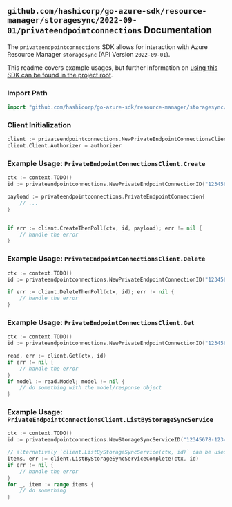 
## `github.com/hashicorp/go-azure-sdk/resource-manager/storagesync/2022-09-01/privateendpointconnections` Documentation

The `privateendpointconnections` SDK allows for interaction with Azure Resource Manager `storagesync` (API Version `2022-09-01`).

This readme covers example usages, but further information on [using this SDK can be found in the project root](https://github.com/hashicorp/go-azure-sdk/tree/main/docs).

### Import Path

```go
import "github.com/hashicorp/go-azure-sdk/resource-manager/storagesync/2022-09-01/privateendpointconnections"
```


### Client Initialization

```go
client := privateendpointconnections.NewPrivateEndpointConnectionsClientWithBaseURI("https://management.azure.com")
client.Client.Authorizer = authorizer
```


### Example Usage: `PrivateEndpointConnectionsClient.Create`

```go
ctx := context.TODO()
id := privateendpointconnections.NewPrivateEndpointConnectionID("12345678-1234-9876-4563-123456789012", "example-resource-group", "storageSyncServiceName", "privateEndpointConnectionName")

payload := privateendpointconnections.PrivateEndpointConnection{
	// ...
}


if err := client.CreateThenPoll(ctx, id, payload); err != nil {
	// handle the error
}
```


### Example Usage: `PrivateEndpointConnectionsClient.Delete`

```go
ctx := context.TODO()
id := privateendpointconnections.NewPrivateEndpointConnectionID("12345678-1234-9876-4563-123456789012", "example-resource-group", "storageSyncServiceName", "privateEndpointConnectionName")

if err := client.DeleteThenPoll(ctx, id); err != nil {
	// handle the error
}
```


### Example Usage: `PrivateEndpointConnectionsClient.Get`

```go
ctx := context.TODO()
id := privateendpointconnections.NewPrivateEndpointConnectionID("12345678-1234-9876-4563-123456789012", "example-resource-group", "storageSyncServiceName", "privateEndpointConnectionName")

read, err := client.Get(ctx, id)
if err != nil {
	// handle the error
}
if model := read.Model; model != nil {
	// do something with the model/response object
}
```


### Example Usage: `PrivateEndpointConnectionsClient.ListByStorageSyncService`

```go
ctx := context.TODO()
id := privateendpointconnections.NewStorageSyncServiceID("12345678-1234-9876-4563-123456789012", "example-resource-group", "storageSyncServiceName")

// alternatively `client.ListByStorageSyncService(ctx, id)` can be used to do batched pagination
items, err := client.ListByStorageSyncServiceComplete(ctx, id)
if err != nil {
	// handle the error
}
for _, item := range items {
	// do something
}
```
